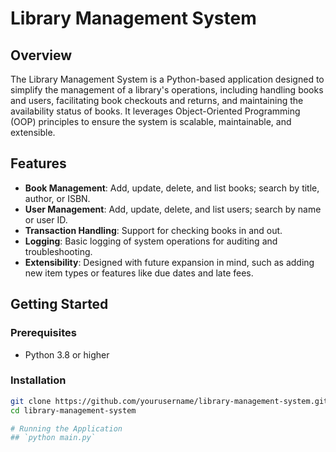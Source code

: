 # Library Management System

## Overview
The Library Management System is a Python-based application designed to simplify the management of a library's operations, including handling books and users, facilitating book checkouts and returns, and maintaining the availability status of books. It leverages Object-Oriented Programming (OOP) principles to ensure the system is scalable, maintainable, and extensible.

## Features
- **Book Management**: Add, update, delete, and list books; search by title, author, or ISBN.
- **User Management**: Add, update, delete, and list users; search by name or user ID.
- **Transaction Handling**: Support for checking books in and out.
- **Logging**: Basic logging of system operations for auditing and troubleshooting.
- **Extensibility**: Designed with future expansion in mind, such as adding new item types or features like due dates and late fees.

## Getting Started

### Prerequisites
- Python 3.8 or higher

### Installation
```bash
git clone https://github.com/yourusername/library-management-system.git
cd library-management-system

# Running the Application
## `python main.py`
